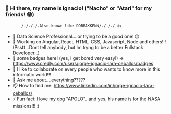 ### :wave: Hi there, my name is Ignacio! ("Nacho" or "Atari" for my friends! :grin:)

           /./././.Also known like DDRRAKKENN/./././ 👍

- 📡 Data Science Professional....or trying to be a good one! 😜
- 🔭 Working on Angular, React, HTML, CSS, Javascript, Node and others!!! (Psstt...Dont tell anybody, but Im tryng to be a better Fullstack Developer...)
- 🔭 some badges here! (yes, I get bored very easy!) -> https://www.credly.com/users/jorge-ignacio-lara-ceballos/badges
- 👯 I like to collaborate on every people who wants to know more in this informatic world!!!
- 💬 Ask me about....everything?????
- 📫 How to find me: https://www.linkedin.com/in/jorge-ignacio-lara-ceballos/
- ⚡ Fun fact: I love my dog "APOLO"...and yes, his name is for the NASA missions!!! :)
